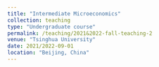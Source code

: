```yaml
---
title: "Intermediate Microeconomics"
collection: teaching
type: "Undergraduate course"
permalink: /teaching/2021&2022-fall-teaching-2
venue: "Tsinghua University"
date: 2021/2022-09-01
location: "Beijing, China"
---
```

